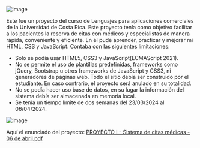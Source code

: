 ![image](https://github.com/Leonarotti/Leonarotti.github.io/assets/159678359/d58db62f-d3bf-447d-90fc-de803e9b41f8)

Este fue un proyecto del curso de Lenguajes para aplicaciones comerciales de la Universidad de Costa Rica.
Este proyecto tenía como objetivo facilitar a los pacientes la reserva de citas con médicos y especialistas de manera rápida, conveniente y eficiente.
En él pude aprender, practicar y mejorar mi HTML, CSS y JavaScript.
Contaba con las siguientes limitaciones:
- Solo se podía usar HTML5, CSS3 y JavaScript(ECMAScript 2021).
- No se permite el uso de plantillas predefinidas, frameworks como jQuery, Bootstrap u otros frameworks de JavaScript y CSS3, ni generadores de páginas web. Todo el sitio debía ser construido por el estudiante. En caso contrario, el proyecto será anulado en su totalidad.
- No se podía hacer uso base de datos, en su lugar la información del sistema debía ser almacenada en memoria local. 
- Se tenía un tiempo límite de dos semanas del 23/03/2024 al 06/04/2024.

![image](https://github.com/Leonarotti/Leonarotti.github.io/assets/159678359/b85d9fe8-0174-4697-a93e-5d3c2079973b)

  
Aquí el enunciado del proyecto:
[PROYECTO I - Sistema de citas médicas - 06 de abril.pdf](https://github.com/Leonarotti/Leonarotti.github.io/files/14900987/PROYECTO.I.-.Sistema.de.citas.medicas.-.06.de.abril.pdf)
